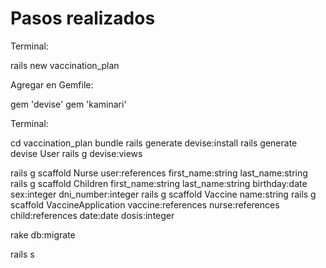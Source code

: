 # Pasos realizados

Terminal:

rails new vaccination_plan

Agregar en Gemfile:

gem 'devise'
gem 'kaminari'

Terminal:

cd vaccination_plan
bundle
rails generate devise:install
rails generate devise User
rails g devise:views

rails g scaffold Nurse user:references first_name:string last_name:string 
rails g scaffold Children first_name:string last_name:string birthday:date sex:integer dni_number:integer
rails g scaffold Vaccine name:string
rails g scaffold VaccineApplication vaccine:references nurse:references child:references date:date dosis:integer

rake db:migrate

rails s